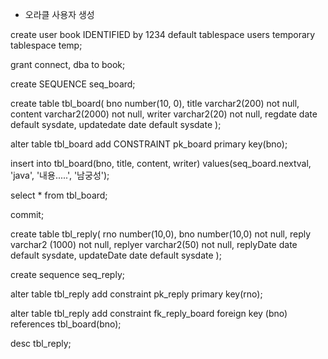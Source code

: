 * 오라클 사용자 생성

create user book IDENTIFIED by 1234
default tablespace users
temporary tablespace temp;

grant connect, dba to book;

create SEQUENCE seq_board;

create table tbl_board(
    bno number(10, 0),
    title varchar2(200) not null,
    content varchar2(2000) not null,
    writer varchar2(20) not null,
    regdate date default sysdate,
    updatedate date default sysdate
);

alter table tbl_board add CONSTRAINT pk_board primary key(bno);

insert into tbl_board(bno, title, content, writer)
values(seq_board.nextval, 'java', '내용.....', '남궁성');

select * from tbl_board;

commit;


create table tbl_reply(
    rno number(10,0),
    bno number(10,0) not null,
    reply varchar2 (1000) not null,
    replyer varchar2(50) not null,
    replyDate date default sysdate,
    updateDate date default sysdate
);

create sequence seq_reply;

alter table tbl_reply add constraint pk_reply primary key(rno);

alter table tbl_reply add constraint fk_reply_board
foreign key (bno) references tbl_board(bno);

desc tbl_reply;